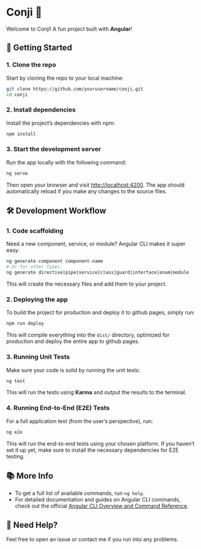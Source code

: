 # Conji 🖤

Welcome to Conji! A fun project built with **Angular**!

## 🚀 Getting Started

### 1. Clone the repo

Start by cloning the repo to your local machine:

```bash
git clone https://github.com/yourusername/conji.git
cd conji
```

### 2. Install dependencies

Install the project’s dependencies with npm:

```bash
npm install
```

### 3. Start the development server

Run the app locally with the following command:

```bash
ng serve
```

Then open your browser and visit [http://localhost:4200](http://localhost:4200). The app should automatically reload if you make any changes to the source files.

## 🛠 Development Workflow

### 1. Code scaffolding

Need a new component, service, or module? Angular CLI makes it super easy:

```bash
ng generate component component-name
# Or for other types:
ng generate directive|pipe|service|class|guard|interface|enum|module
```

This will create the necessary files and add them to your project.

### 2. Deploying the app

To build the project for production and deploy it to github pages, simply run:

```powershell
npm run deploy
```

This will compile everything into the `dist/` directory, optimized for production and deploy the entire app to github pages.

### 3. Running Unit Tests

Make sure your code is solid by running the unit tests:

```bash
ng test
```

This will run the tests using **Karma** and output the results to the terminal.

### 4. Running End-to-End (E2E) Tests

For a full application test (from the user’s perspective), run:

```bash
ng e2e
```

This will run the end-to-end tests using your chosen platform. If you haven’t set it up yet, make sure to install the necessary dependencies for E2E testing.

## 📚 More Info

- To get a full list of available commands, run `ng help`.
- For detailed documentation and guides on Angular CLI commands, check out the official [Angular CLI Overview and Command Reference](https://angular.dev/tools/cli).

## 💬 Need Help?

Feel free to open an issue or contact me if you run into any problems.
